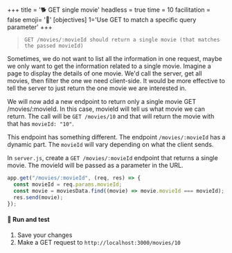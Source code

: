 +++
title = '🐕 GET single movie'
headless = true
time = 10
facilitation = false
emoji= '🧩'
[objectives]
    1='Use GET to match a specific query parameter'
+++

> `GET /movies/:movieId should return a single movie (that matches the passed movieId)`

Sometimes, we do not want to list all the information in one request, maybe we only want to get the information related to a single movie. Imagine a page to display the details of one movie. We'd call the server, get all movies, then filter the one we need client-side. It would be more effective to tell the server to just return the one movie we are interested in.

We will now add a new endpoint to return only a single movie GET /movies/:movieId. In this case, movieId will tell us what movie we can return. The call will be `GET /movies/10` and that will return the movie with that has `movieId: "10"`.

This endpoint has something different. The endpoint `/movies/:movieId` has a dynamic part. The `movieId` will vary depending on what the client sends.

In `server.js`, create a `GET /movies/:movieId` endpoint that returns a single movie. The movieId will be passed as a parameter in the URL.

```js
app.get("/movies/:movieId", (req, res) => {
  const movieId = req.params.movieId;
  const movie = moviesData.find((movie) => movie.movieId === movieId);
  res.send(movie);
});
```

#### 🧪 Run and test

1. Save your changes
1. Make a GET request to `http://localhost:3000/movies/10`
